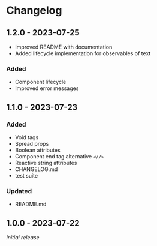 # Changelog

## 1.2.0 - 2023-07-25

- Improved README with documentation
- Added lifecycle implementation for observables of text

### Added

- Component lifecycle
- Improved error messages

## 1.1.0 - 2023-07-23

### Added

- Void tags
- Spread props
- Boolean attributes
- Component end tag alternative `<//>`
- Reactive string attributes
- CHANGELOG.md
- test suite

### Updated

- README.md

## 1.0.0 - 2023-07-22

_Initial release_